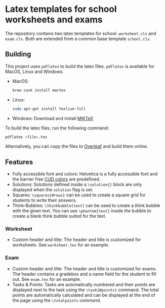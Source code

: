 # Latex templates for school worksheets and exams

The repository contains two latex templates for school: `worksheet.cls` and `exam.cls`. Both are extended from a common base template `school.cls`.

## Building

This project uses `pdflatex` to build the latex files.
`pdflatex` is available for MacOS, Linux and Windows.

- MacOS:
    ```bash
    brew cask install mactex
    ```

- Linux:
    ```bash
    sudo apt-get install texlive-full
    ```

- Windows: Download and install [MiKTeX](https://miktex.org/download)

To build the latex files, run the following command:

```bash
pdflatex <file>.tex
```

Alternatively, you can copy the files to [Overleaf](https://www.overleaf.com/) and build them online.

## Features
- Fully accessible font and colors: Helvetica is a fully accessible font and the barrier free [CUD colors](https://jfly.uni-koeln.de/color/) are predefined.
- Solutions: Solutions defined inside a `\solution{}` block are only displayed when the `solution` flag is set.
- Squares: `\squares{#rows}` can be used to create a square grid for students to write their answers.
- Think-Bubbles: `\thinkbubble[text]` can be used to create a think bubble with the given text. You can use `\phantom{text}` inside the bubble to create a blank think bubble suited for the text.


### Worksheet
- Custom header and title: The header and title is customized for worksheets. See `worksheet.tex` for an example.

### Exam
- Custom header and title: The header and title is customized for exams. The header contains a gradebox and a name field for the student to fill out. See `exam.tex` for an example.
- Tasks & Points: Tasks are automatically numbered and their points are displayed next to the task using the `\task{#points}` command. The total points are automatically calculated and can be displayed at the end of the page using the `\totalpoints` command.

